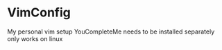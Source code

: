 # VimConfig
My personal vim setup 
YouCompleteMe needs to be installed separately
only works on linux
